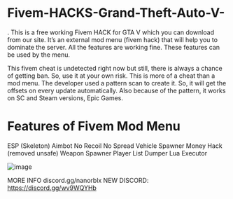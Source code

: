 # Fivem-HACKS-Grand-Theft-Auto-V-
.
This is a free working Fivem HACK for GTA V which you can download from our site. It’s an external mod menu (fivem hack) that will help you to dominate the server. All the features are working fine. These features can be used by the menu.

This fivem cheat is undetected right now but still, there is always a chance of getting ban. So, use it at your own risk. This is more of a cheat than a mod menu. The developer used a pattern scan to create it. So, it will get the offsets on every update automatically. Also because of the pattern, it works on SC and Steam versions, Epic Games.

# Features of Fivem Mod Menu

ESP (Skeleton)
Aimbot
No Recoil
No Spread
Vehicle Spawner
Money Hack (removed unsafe)
Weapon Spawner
Player List
Dumper
Lua Executor

![image](https://github.com/user-attachments/assets/743ffa25-91c2-49ec-94fd-5ed659f283d4)


MORE INFO discord.gg/nanorblx
NEW DISCORD:
https://discord.gg/wv9WQYHb
